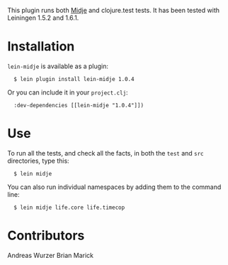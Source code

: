 This plugin runs both
[Midje](https://github.com/marick/Midje) and clojure.test
tests. It has been tested with Leiningen 1.5.2 and 1.6.1.


Installation
==========

`lein-midje` is available as a plugin:

      $ lein plugin install lein-midje 1.0.4

Or you can include it in your `project.clj`:

      :dev-dependencies [[lein-midje "1.0.4"]])


Use
==========

To run all the tests, and check all the facts, in both the
`test` and `src` directories, type this:

      $ lein midje 

You can also run individual namespaces by adding them to the
command line:

      $ lein midje life.core life.timecop

Contributors
==========

Andreas Wurzer
Brian Marick
